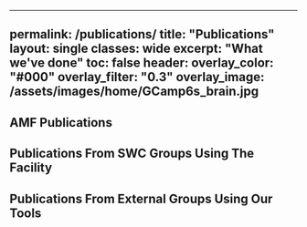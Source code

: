 ---
permalink: /publications/
title: "Publications"
layout: single
classes: wide
excerpt: "What we've done"
toc: false
header:
  overlay_color: "#000"
  overlay_filter: "0.3"
  overlay_image: /assets/images/home/GCamp6s_brain.jpg
--


## AMF Publications

## Publications From SWC Groups Using The Facility 


## Publications From External Groups Using Our Tools

